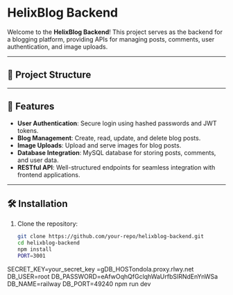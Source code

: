 # HelixBlog Backend

Welcome to the **HelixBlog Backend**! This project serves as the backend for a blogging platform, providing APIs for managing posts, comments, user authentication, and image uploads.

---

## 📂 Project Structure

---

## 🚀 Features

- **User Authentication**: Secure login using hashed passwords and JWT tokens.
- **Blog Management**: Create, read, update, and delete blog posts.
- **Image Uploads**: Upload and serve images for blog posts.
- **Database Integration**: MySQL database for storing posts, comments, and user data.
- **RESTful API**: Well-structured endpoints for seamless integration with frontend applications.

---

## 🛠️ Installation

1. Clone the repository:
   ```bash
   git clone https://github.com/your-repo/helixblog-backend.git
   cd helixblog-backend
   npm install
   PORT=3001
SECRET_KEY=your_secret_key
=gDB_HOSTondola.proxy.rlwy.net
DB_USER=root
DB_PASSWORD=eAfwOqhQfGclqhWaUrfbSlRNdEnYnWSa
DB_NAME=railway
DB_PORT=49240
npm run dev
